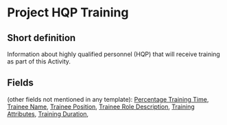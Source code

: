 # Project HQP Training
## Short definition
Information about highly qualified personnel (HQP) that will receive training as part of this Activity.
## Fields
(other fields not mentioned in any template):
[Percentage Training Time](../Object-Fields/Project%20HQP%20Training/Percentage%20Training%20Time.md),
[Trainee Name](../Object-Fields/Project%20HQP%20Training/Trainee%20Name.md),
[Trainee Position](../Object-Fields/Project%20HQP%20Training/Trainee%20Position.md),
[Trainee Role Description](../Object-Fields/Project%20HQP%20Training/Trainee%20Role%20Description.md),
[Training Attributes](../Object-Fields/Project%20HQP%20Training/Training%20Attributes.md),
[Training Duration](../Object-Fields/Project%20HQP%20Training/Training%20Duration.md),
